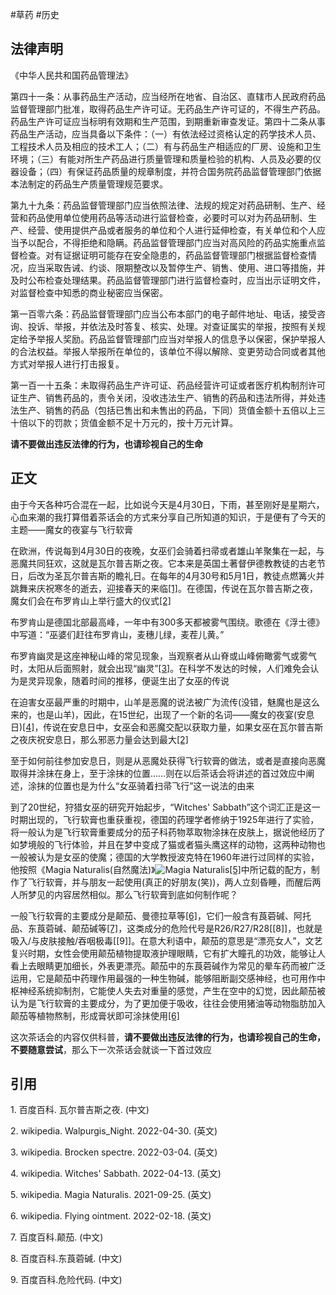 #草药
#历史

## 法律声明

《中华人民共和国药品管理法》

第四十一条：从事药品生产活动，应当经所在地省、自治区、直辖市人民政府药品监督管理部门批准，取得药品生产许可证。无药品生产许可证的，不得生产药品。药品生产许可证应当标明有效期和生产范围，到期重新审查发证。第四十二条从事药品生产活动，应当具备以下条件：（一）有依法经过资格认定的药学技术人员、工程技术人员及相应的技术工人；（二）有与药品生产相适应的厂房、设施和卫生环境；（三）有能对所生产药品进行质量管理和质量检验的机构、人员及必要的仪器设备；（四）有保证药品质量的规章制度，并符合国务院药品监督管理部门依据本法制定的药品生产质量管理规范要求。

第九十九条：药品监督管理部门应当依照法律、法规的规定对药品研制、生产、经营和药品使用单位使用药品等活动进行监督检查，必要时可以对为药品研制、生产、经营、使用提供产品或者服务的单位和个人进行延伸检查，有关单位和个人应当予以配合，不得拒绝和隐瞒。药品监督管理部门应当对高风险的药品实施重点监督检查。对有证据证明可能存在安全隐患的，药品监督管理部门根据监督检查情况，应当采取告诫、约谈、限期整改以及暂停生产、销售、使用、进口等措施，并及时公布检查处理结果。药品监督管理部门进行监督检查时，应当出示证明文件，对监督检查中知悉的商业秘密应当保密。

第一百零六条：药品监督管理部门应当公布本部门的电子邮件地址、电话，接受咨询、投诉、举报，并依法及时答复、核实、处理。对查证属实的举报，按照有关规定给予举报人奖励。药品监督管理部门应当对举报人的信息予以保密，保护举报人的合法权益。举报人举报所在单位的，该单位不得以解除、变更劳动合同或者其他方式对举报人进行打击报复。

第一百一十五条：未取得药品生产许可证、药品经营许可证或者医疗机构制剂许可证生产、销售药品的，责令关闭，没收违法生产、销售的药品和违法所得，并处违法生产、销售的药品（包括已售出和未售出的药品，下同）货值金额十五倍以上三十倍以下的罚款；货值金额不足十万元的，按十万元计算。

__请不要做出违反法律的行为，也请珍视自己的生命__

## 正文

由于今天各种巧合混在一起，比如说今天是4月30日，下雨，甚至刚好是星期六，心血来潮的我打算借着茶话会的方式来分享自己所知道的知识，于是便有了今天的主题——魔女的夜宴与飞行软膏

在欧洲，传说每到4月30日的夜晚，女巫们会骑着扫帚或者雄山羊聚集在一起，与恶魔共同狂欢，这就是瓦尔普吉斯之夜。它本来是英国土著督伊德教教徒的古老节日，后改为圣瓦尔普吉斯的瞻礼日。在每年的4月30号和5月1日，教徒点燃篝火并跳舞来庆祝寒冬的逝去，迎接春天的来临[[1]](#01)。在德国，传说在瓦尔普吉斯之夜，魔女们会在布罗肯山上举行盛大的仪式[[2]](#02)

布罗肯山是德国北部最高峰，一年中有300多天都被雾气围绕。歌德在《浮士德》中写道：“巫婆们赶往布罗肯山，麦穗儿绿，麦茬儿黄。”

布罗肯幽灵是这座神秘山峰的常见现象，当观察者从山脊或山峰俯瞰雾气或雾气时，太阳从后面照射，就会出现“幽灵”[[3]](#03)。在科学不发达的时候，人们难免会认为是灵异现象，随着时间的推移，便诞生出了女巫的传说

在迫害女巫最严重的时期中，山羊是恶魔的说法被广为流传(没错，魅魔也是这么来的，也是山羊)，因此，在15世纪，出现了一个新的名词——魔女的夜宴(安息日)[[4]](#04)，传说在安息日中，女巫会和恶魔交配以获取力量，如果女巫在瓦尔普吉斯之夜庆祝安息日，那么邪恶力量会达到最大[[2]](#02)

至于如何前往参加安息日，则是从恶魔处获得飞行软膏的做法，或者是直接向恶魔取得并涂抹在身上，至于涂抹的位置……则在以后茶话会将讲述的首过效应中阐述，涂抹的位置也是为什么“女巫骑着扫帚飞行”这一说法的由来

到了20世纪，狩猎女巫的研究开始起步，“Witches' Sabbath”这个词汇正是这一时期出现的，飞行软膏也重获重视，德国的药理学者修纳于1925年进行了实验，将一般认为是飞行软膏重要成分的茄子科药物萃取物涂抹在皮肤上，据说他经历了如梦境般的飞行体验，并且在梦中变成了猫或者猫头鹰这样的动物，这两种动物也一般被认为是女巫的使魔；德国的大学教授波克特在1960年进行过同样的实验，他按照《Magia Naturalis(自然魔法)》![Magia Naturalis](https://upload.wikimedia.org/wikipedia/commons/d/d1/Natural_Magick_by_Giambattista_della_Porta.jpg)[[5]](#05)中所记载的配方，制作了飞行软膏，并与朋友一起使用(真正的好朋友(笑))，两人立刻昏睡，而醒后两人所梦见的内容居然相似。那么飞行软膏到底如何制作呢？

一般飞行软膏的主要成分是颠茄、曼德拉草等[[6]](#06)，它们一般含有莨菪碱、阿托品、东莨菪碱、颠茄碱等[[7]](#07)，这类成分的危险代号是R26/R27/R28[[8]]，也就是吸入/与皮肤接触/吞咽极毒[[9]]。在意大利语中，颠茄的意思是“漂亮女人”，文艺复兴时期，女性会使用颠茄植物提取液护理眼睛，它有扩大瞳孔的功效，能够让人看上去眼睛更加细长，外表更漂亮。颠茄中的东莨菪碱作为常见的晕车药而被广泛运用，它是颠茄中药理作用最强的一种生物碱，能够阻断副交感神经，也可用作中枢神经系统抑制剂，它能使人失去对重量的感觉，产生在空中的幻觉，因此颠茄被认为是飞行软膏的主要成分，为了更加便于吸收，往往会使用猪油等动物脂肪加入颠茄等植物熬制，形成膏状即可涂抹使用[[6]](#06)

这次茶话会的内容仅供科普，__请不要做出违反法律的行为，也请珍视自己的生命，不要随意尝试__，那么下一次茶话会就谈一下首过效应

## 引用

<p id="01">1. 百度百科. <a src="https://baike.baidu.com/item/%E7%93%A6%E5%B0%94%E6%99%AE%E5%90%89%E6%96%AF%E4%B9%8B%E5%A4%9C/10226382">瓦尔普吉斯之夜. </a>(中文)</p>

<p id="02">2. wikipedia. <a src="https://en.wikipedia.org/wiki/Walpurgis_Night">Walpurgis_Night. </a>2022-04-30. (英文)</p>

<p id="03">3. wikipedia. <a src="https://en.wikipedia.org/wiki/Brocken_spectre">Brocken spectre. </a>2022-03-04. (英文)</p>

<p id="04">4. wikipedia. <a src="https://en.wikipedia.org/wiki/Witches%27_Sabbath" >Witches' Sabbath. </a>2022-04-13. (英文)</p>

<p id="05">5. wikipedia. <a src="https://en.wikipedia.org/wiki/Magia_Naturalis">Magia Naturalis. </a>2021-09-25. (英文)</p>

<p id="06">6. wikipedia. <a src="https://en.wikipedia.org/wiki/Flying_ointment">Flying ointment. </a>2022-02-18. (英文)</p>

<p id="07">7. 百度百科.<a src="https://baike.baidu.com/item/%E9%A2%A0%E8%8C%84/98550">颠茄. </a>(中文)</p>

<p id="08">8. 百度百科.<a src="https://baike.baidu.com/item/%E4%B8%9C%E8%8E%A8%E8%8F%AA%E7%A2%B1/4140104">东莨菪碱. </a>(中文)</p>

<p id="09">9. 百度百科.<a src="https://baike.baidu.com/item/%E5%8D%B1%E9%99%A9%E4%BB%A3%E7%A0%81/6570188">危险代码. </a>(中文)</p>
